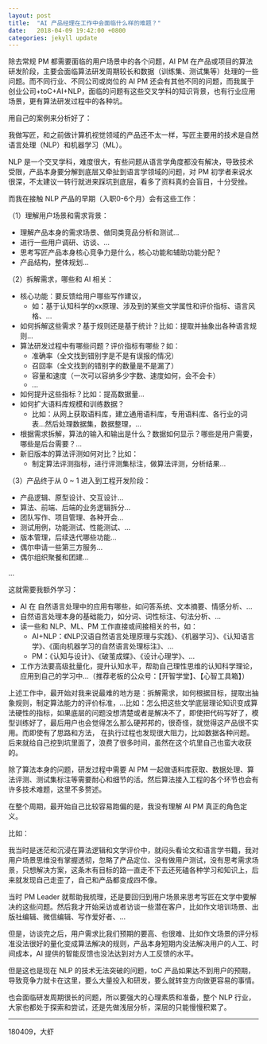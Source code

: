```yaml
---
layout: post
title:  "AI 产品经理在工作中会面临什么样的难题？"
date:   2018-04-09 19:42:00 +0800
categories: jekyll update
---
```


除去常规 PM 都需要面临的用户场景中的各个问题，AI PM 在产品或项目的算法研发阶段，主要会面临算法研发周期较长和数据（训练集、测试集等）处理的一些问题。而不同行业、不同公司或岗位的 AI PM 还会有其他不同的问题，而我属于 创业公司+toC+AI+NLP，面临的问题有这些交叉学科的知识背景，也有行业应用场景，更有算法研发过程中的各种坑。

用自己的案例来分析好了：


我做写匠，和之前做计算机视觉领域的产品还不太一样，写匠主要用的技术是自然语言处理（NLP）和机器学习（ML）。

NLP 是一个交叉学科，难度很大，有些问题从语言学角度都没有解决，导致技术受限，产品本身要分解到底层又牵扯到语言学领域的问题，对 PM 初学者来说水很深，不太建议一转行就进来踩坑到底层，看多了资料真的会盲目，十分受挫。


而我在接触 NLP 产品的早期（入职0-6个月）会有这些工作：

（1）理解用户场景和需求背景：

- 理解产品本身的需求场景、做同类竞品分析和测试...
- 进行一些用户调研、访谈、...
- 思考写匠产品本身核心竞争力是什么，核心功能和辅助功能分配？
- 产品结构，整体规划...


（2）拆解需求，哪些和 AI 相关：

- 核心功能：要反馈给用户哪些写作建议，
	- 如：基于认知科学的xx原理、涉及到的某些文学属性和评价指标、语言风格、...
- 如何拆解这些需求？基于规则还是基于统计？比如：提取并抽象出各种语言规则...
- 算法研发过程中有哪些问题？评价指标有哪些？如：
	- 准确率（全文找到错别字是不是有误报的情况）
	- 召回率（全文找到的错别字的数量是不是漏了）
	- 容量和速度（一次可以容纳多少字数、速度如何，会不会卡）
	- ...
- 如何提升这些指标？比如：提高数据量...
- 如何扩大语料库规模和训练数据？
	- 比如：从网上获取语料库，建立通用语料库，专用语料库、各行业的词表...然后处理数据集，数据整理，...
- 根据需求拆解，算法的输入和输出是什么？数据如何显示？哪些是用户需要，哪些是后台需要？...
- 新旧版本的算法评测如何对比？比如：
	- 制定算法评测指标，进行评测集标注，做算法评测，分析结果...

（3）产品终于从 0 ~ 1 进入到工程开发阶段：


- 产品逻辑、原型设计、交互设计...
- 算法、前端、后端的业务逻辑拆分...
- 团队写作、项目管理、各种开会...
- 测试用例，功能测试、性能测试、...
- 版本管理，后续迭代哪些功能...
- 偶尔申请一些第三方服务...
- 偶尔组织聚餐和团建...

...


这就需要我额外学习：

- AI 在 自然语言处理中的应用有哪些，如问答系统、文本摘要、情感分析、...
- 自然语言处理本身的基础能力，如分词、词性标注、句法分析、...
- 读一些和 NLP、ML、PM 工作直接或间接相关的书，如：
	- AI+NLP：《NLP汉语自然语言处理原理与实践》、《机器学习》、《认知语言学》、《面向机器学习的自然语言处理标注》、...
	- PM：《认知与设计》、《破茧成蝶》、《设计心理学》、...
- 工作方法要高级批量化，提升认知水平，帮助自己理性思维的认知科学理论，应用到自己的学习中...（推荐老板的公众号：【开智学堂】、【心智工具箱】）


上述工作中，最开始对我来说最难的地方是：拆解需求，如何根据目标，提取出抽象规则，制定算法能力的评价标准，...比如：怎么把这些文学底层理论知识变成算法硬性的指标，如果底层的问题没想清楚或者是解决不了，即使把代码写好了，模型训练好了，最后用户也会觉得怎么那么硬邦邦的，很奇怪，就觉得这产品很不实用。而即使有了思路和方法， 在执行过程也发现很大阻力，比如数据各种问题。后来就给自己挖到坑里面了，浪费了很多时间，虽然在这个坑里自己也蛮大收获的。

除了算法本身的问题，研发过程中需要 AI PM 一起做语料库获取、数据处理、算法评测、测试集标注等需要耐心和细节的活。然后算法接入工程的各个环节也会有许多技术难题，这里不多赘述。

在整个周期，最开始自己比较容易跑偏的是，我没有理解 AI PM 真正的角色定义。

比如：

我当时是迷茫和沉浸在算法逻辑和文学评价中，就闷头看论文和语言学书籍，我对用户场景思维没有掌握透彻，忽略了产品定位、没有做用户测试，没有思考需求场景，只想解决方案，这条木有目标的路一直走不下去还死磕各种学习和知识上，后来就发现自己走歪了，自己和产品都变成四不像。


当时 PM Leader 就帮助我梳理，还是要回归到用户场景来思考写匠在文学中要解决的这些问题。然后我才开始采访或者访谈一些潜在客户，比如作文培训场景、出版社编辑、微信编辑、写作爱好者、...


但是，访谈完之后，用户需求比我们预期的要高、也很难、比如作文场景的评分标准没法很好的量化变成算法解决的规则，产品本身短期内没法解决用户的人工、时间成本，AI 提供的智能反馈也没法达到对方人工反馈的水平。


但是这也是现在 NLP 的技术无法突破的问题，toC 产品如果达不到用户的预期，导致竞争力就卡在这里，要么大量投入和研发，要么就转变方向做更容易的事情。

也会面临研发周期很长的问题，所以要强大的心理素质和准备，整个 NLP 行业，大家也都处于探索和尝试，还是先做浅层分析，深层的只能慢慢积累了。

---

180409，大虾